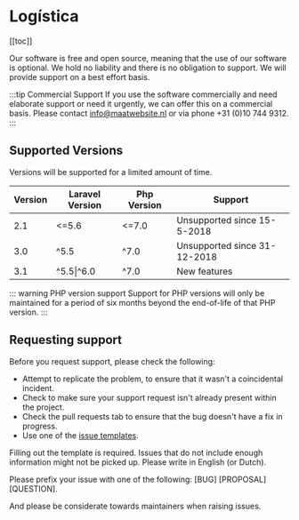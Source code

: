 # Logística

[[toc]]

Our software is free and open source, meaning that the use of our software is optional. We hold no liability and there is no obligation to support. We will provide support on a best effort basis. 

:::tip Commercial Support
If you use the software commercially and need elaborate support or need it urgently, we can offer this on a commercial basis. Please contact <info@maatwebsite.nl> or via phone +31 (0)10 744 9312.
:::

## Supported Versions

Versions will be supported for a limited amount of time.

| Version | Laravel Version | Php Version | Support |
|---- |----|----|----|
| 2.1 | <=5.6 | <=7.0 | Unsupported since 15-5-2018 |
| 3.0 | ^5.5 |  ^7.0 | Unsupported since 31-12-2018 |
| 3.1 | ^5.5\|^6.0 |  ^7.0 | New features |

::: warning PHP version support
Support for PHP versions will only be maintained for a period of six months beyond the end-of-life of that PHP version.
:::

## Requesting support
Before you request support, please check the following:
* Attempt to replicate the problem, to ensure that it wasn't a coincidental incident.
* Check to make sure your support request isn't already present within the project.
* Check the pull requests tab to ensure that the bug doesn't have a fix in progress.
* Use one of the [issue templates](https://github.com/Maatwebsite/Laravel-Excel/tree/3.1/.github/ISSUE_TEMPLATE).

Filling out the template is required. Issues that do not include enough information might not  be picked up. Please write in English (or Dutch).

Please prefix your issue with one of the following: [BUG] [PROPOSAL] [QUESTION].

And please be considerate towards maintainers when raising issues.
